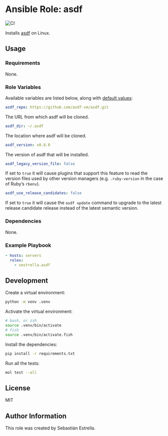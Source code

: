 # Ansible Role: asdf

![CI](https://github.com/sestrella/ansible-role-asdf/workflows/CI/badge.svg)


Installs [asdf](https://github.com/asdf-vm/asdf) on Linux.

## Usage

### Requirements

None.

### Role Variables

Available variables are listed below, along with [default
values](defaults/main.yml):

```yml
asdf_repo: https://github.com/asdf-vm/asdf.git
```

The URL from which asdf will be cloned.

```yml
asdf_dir: ~/.asdf
```

The location where asdf will be cloned.

```yml
asdf_version: v0.8.0
```

The version of asdf that will be installed.

```yml
asdf_legacy_version_file: false
```

If set to `true` it will cause plugins that support this feature to read the
version files used by other version managers (e.g. `.ruby-version` in the case
of Ruby’s `rbenv`).

```yml
asdf_use_release_candidates: false
```

If set to `true` it will cause the `asdf update` command to upgrade to the
latest release candidate release instead of the latest semantic version.

### Dependencies

None.

### Example Playbook

```yml
- hosts: servers
  roles:
    - sestrella.asdf
```

## Development

Create a virtual environment:

```sh
python -m venv .venv
```

Activate the virtual environment:

```sh
# bash, or zsh
source .venv/bin/activate
# fish
source .venv/bin/activate.fish
```

Install the dependencies:

```sh
pip install -r requirements.txt
```

Run all the tests:

```sh
mol test --all
```

## License

MIT

## Author Information

This role was created by Sebastián Estrella.
